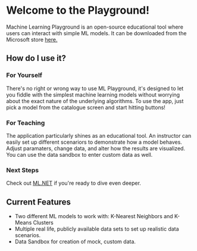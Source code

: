 # Welcome to the Playground!
Machine Learning Playground is an open-source educational tool where users can interact with simple ML models. It can be downloaded from the Microsoft store [here.](https://www.microsoft.com/store/productId/9PH67Z0FZRJ0)
## How do I use it?
### For Yourself
There's no right or wrong way to use ML Playground, it's designed to let you fiddle with the simplest machine learning models without worrying about the exact nature of the underlying algorithms. To use the app, just pick a model from the catalogue screen and start hitting buttons! 
### For Teaching
The application particularly shines as an educational tool. An instructor can easily set up different scenariors to demonstrate how a model behaves. Adjust paramaters, change data, and alter how the results are visualized. You can use the data sandbox to enter custom data as well.
### Next Steps
Check out [ML.NET](https://dotnet.microsoft.com/apps/machinelearning-ai/ml-dotnet) if you're ready to dive even deeper.
## Current Features
- Two different ML models to work with: K-Nearest Neighbors and K-Means Clusters
- Multiple real life, publicly available data sets to set up realistic data scenarios.
- Data Sandbox for creation of mock, custom data.
